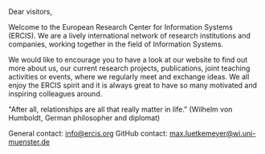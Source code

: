 Dear visitors,

Welcome to the European Research Center for Information Systems (ERCIS). We are a lively international network of research institutions and companies, working together in the field of Information Systems.

We would like to encourage you to have a look at our website to find out more about us, our current research projects, publications, joint teaching activities or events, where we regularly meet and exchange ideas. We all enjoy the ERCIS spirit and it is always great to have so many motivated and inspiring colleagues around.

"After all, relationships are all that really matter in life."
(Wilhelm von Humboldt, German philosopher and diplomat)

General contact: info@ercis.org
GitHub contact: max.luetkemeyer@wi.uni-muenster.de
